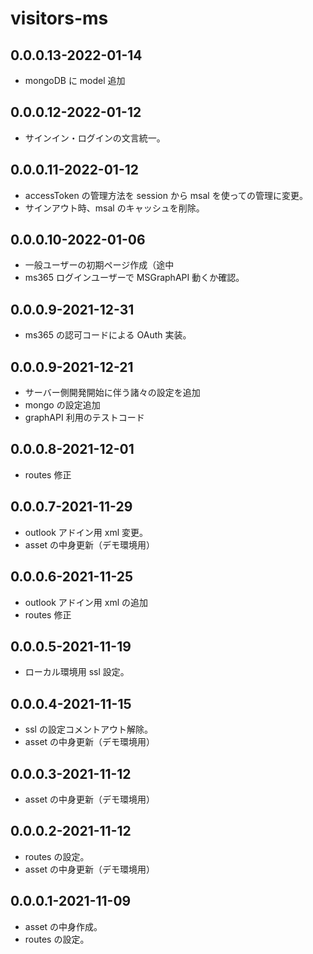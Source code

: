 # visitors-ms

## 0.0.0.13-2022-01-14

- mongoDB に model 追加

## 0.0.0.12-2022-01-12

- サインイン・ログインの文言統一。

## 0.0.0.11-2022-01-12

- accessToken の管理方法を session から msal を使っての管理に変更。
- サインアウト時、msal のキャッシュを削除。

## 0.0.0.10-2022-01-06

- 一般ユーザーの初期ページ作成（途中
- ms365 ログインユーザーで MSGraphAPI 動くか確認。

## 0.0.0.9-2021-12-31

- ms365 の認可コードによる OAuth 実装。

## 0.0.0.9-2021-12-21

- サーバー側開発開始に伴う諸々の設定を追加
- mongo の設定追加
- graphAPI 利用のテストコード

## 0.0.0.8-2021-12-01

- routes 修正

## 0.0.0.7-2021-11-29

- outlook アドイン用 xml 変更。
- asset の中身更新（デモ環境用）

## 0.0.0.6-2021-11-25

- outlook アドイン用 xml の追加
- routes 修正

## 0.0.0.5-2021-11-19

- ローカル環境用 ssl 設定。

## 0.0.0.4-2021-11-15

- ssl の設定コメントアウト解除。
- asset の中身更新（デモ環境用）

## 0.0.0.3-2021-11-12

- asset の中身更新（デモ環境用）

## 0.0.0.2-2021-11-12

- routes の設定。
- asset の中身更新（デモ環境用）

## 0.0.0.1-2021-11-09

- asset の中身作成。
- routes の設定。
